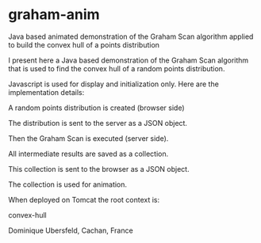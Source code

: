 # graham-anim
Java based animated demonstration of the Graham Scan algorithm applied to build the convex hull of a points distribution

I present here a Java based demonstration of the Graham Scan algorithm that is used to find the convex hull of a random points distribution.

Javascript is used for display and initialization only. Here are the implementation details:

A random points distribution is created (browser side)

The distribution is sent to the server as a JSON object.

Then the Graham Scan is executed (server side).

All intermediate results are saved as a collection.

This collection is sent to the browser as a JSON object.

The collection is used for animation.

When deployed on Tomcat the root context is:

convex-hull

Dominique Ubersfeld, Cachan, France
